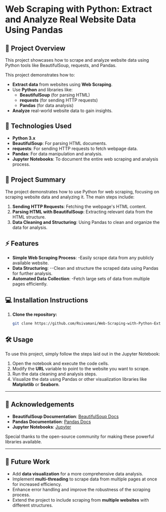 # Web Scraping with Python: Extract and Analyze Real Website Data Using Pandas

## 🚀 Project Overview
This project showcases how to scrape and analyze website data using Python tools like BeautifulSoup, requests, and Pandas.

This project demonstrates how to:

- **Extract data** from websites using **Web Scraping**.
- Use **Python** and libraries like:
  - **BeautifulSoup** (for parsing HTML)
  - **requests** (for sending HTTP requests)
  - **Pandas** (for data analysis)
- **Analyze** real-world website data to gain insights.
  
## 🔧 Technologies Used

- **Python 3.x**
- **BeautifulSoup**: For parsing HTML documents.
- **requests**: For sending HTTP requests to fetch webpage data.
- **Pandas**: For data manipulation and analysis.
- **Jupyter Notebooks**: To document the entire web scraping and analysis process.


## 📝 Project Summary

The project demonstrates how to use Python for web scraping, focusing on scraping website data and analyzing it. The main steps include:

1. **Sending HTTP Requests**: Fetching the webpage's HTML content.
2. **Parsing HTML with BeautifulSoup**: Extracting relevant data from the HTML structure.
3. **Data Cleaning and Structuring**: Using Pandas to clean and organize the data for analysis.

## ⚡ Features

- **Simple Web Scraping Process**:
   -Easily scrape data from any publicly available website.
- **Data Structuring**:
  --Clean and structure the scraped data using Pandas for further analysis.
- **Automated Data Collection**:
  -Fetch large sets of data from multiple pages efficiently.

## 💻 Installation Instructions

1. **Clone the repository:**
   ```bash
   git clone https://github.com/Rsivamani/Web-Scraping-with-Python-Extract-and-Analyze-Real-Website-Data-Using-Pandas.git
## 🛠 Usage

To use this project, simply follow the steps laid out in the Jupyter Notebook:

1. Open the notebook and execute the code cells.
2. Modify the **URL** variable to point to the website you want to scrape.
3. Run the data cleaning and analysis steps.
4. Visualize the data using Pandas or other visualization libraries like **Matplotlib** or **Seaborn**.

---

## 🙌 Acknowledgements

- **BeautifulSoup Documentation**: [BeautifulSoup Docs](https://www.crummy.com/software/BeautifulSoup/bs4/doc/)
- **Pandas Documentation**: [Pandas Docs](https://pandas.pydata.org/)
- **Jupyter Notebooks**: [Jupyter](https://jupyter.org/)

Special thanks to the open-source community for making these powerful libraries available.

---

## 🚀 Future Work

- Add **data visualization** for a more comprehensive data analysis.
- Implement **multi-threading** to scrape data from multiple pages at once for increased efficiency.
- Enhance error handling and improve the robustness of the scraping process.
- Extend the project to include scraping from **multiple websites** with different structures.

   
